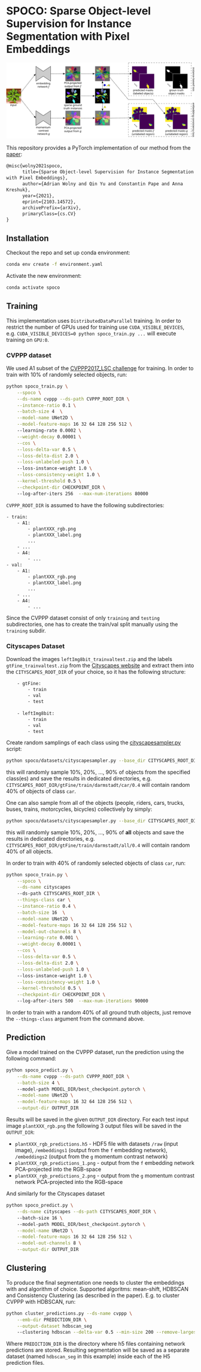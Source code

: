 # SPOCO: Sparse Object-level Supervision for Instance Segmentation with Pixel Embeddings

![alt text](./img/Figure2.svg)

This repository provides a PyTorch implementation of our method from the [paper](https://arxiv.org/abs/2103.14572):

```
@misc{wolny2021spoco,
      title={Sparse Object-level Supervision for Instance Segmentation with Pixel Embeddings}, 
      author={Adrian Wolny and Qin Yu and Constantin Pape and Anna Kreshuk},
      year={2021},
      eprint={2103.14572},
      archivePrefix={arXiv},
      primaryClass={cs.CV}
}
```

## Installation
Checkout the repo and set up conda environment:
```bash
conda env create -f environment.yaml
```

Activate the new environment:
```bash
conda activate spoco
```

## Training
This implementation uses `DistributedDataParallel` training. In order to restrict the number of GPUs used for training
use `CUDA_VISIBLE_DEVICES`, e.g. `CUDA_VISIBLE_DEVICES=0 python spoco_train.py ...` will execute training on `GPU:0`.

### CVPPP dataset 
We used A1 subset of the [CVPPP2017_LSC challenge](https://competitions.codalab.org/competitions/18405) for training. In order to train with 10% of randomly selected objects, run:
```bash
python spoco_train.py \
    --spoco \
    --ds-name cvppp --ds-path CVPPP_ROOT_DIR \
    --instance-ratio 0.1 \
    --batch-size 4  \
    --model-name UNet2D \
    --model-feature-maps 16 32 64 128 256 512 \ 
    --learning-rate 0.0002 \
    --weight-decay 0.00001 \
    --cos \
    --loss-delta-var 0.5 \
    --loss-delta-dist 2.0 \
    --loss-unlabeled-push 1.0 \ 
    --loss-instance-weight 1.0 \
    --loss-consistency-weight 1.0 \
    --kernel-threshold 0.5 \
    --checkpoint-dir CHECKPOINT_DIR \ 
    --log-after-iters 256  --max-num-iterations 80000 
```

`CVPPP_ROOT_DIR` is assumed to have the following subdirectories:
```
- train:
    - A1:
        - plantXXX_rgb.png
        - plantXXX_label.png
        ...
    - ...
    - A4:
        - ...
- val:
    - A1:
        - plantXXX_rgb.png
        - plantXXX_label.png
        ...
    - ...
    - A4:
        - ...

```
Since the CVPPP dataset consist of only `training` and `testing` subdirectories, one has to create the train/val split manually using the `training` subdir.

### Cityscapes Dataset
Download the images `leftImg8bit_trainvaltest.zip` and the labels `gtFine_trainvaltest.zip` from the [Cityscapes website](https://www.cityscapes-dataset.com/downloads)
and extract them into the `CITYSCAPES_ROOT_DIR` of your choice, so it has the following structure:
```
    - gtFine:
        - train
        - val
        - test

    - leftImg8bit:
        - train
        - val
        - test
```

Create random samplings of each class using the [cityscapesampler.py](spoco/datasets/cityscapesampler.py) script:
```bash
python spoco/datasets/cityscapesampler.py --base_dir CITYSCAPES_ROOT_DIR --class_names person rider car truck bus train motorcycle bicycle 
```
this will randomly sample 10%, 20%, ..., 90% of objects from the specified class(es) and save the results in dedicated directories,
e.g. `CITYSCAPES_ROOT_DIR/gtFine/train/darmstadt/car/0.4` will contain random 40% of objects of class `car`.

One can also sample from all of the objects (people, riders, cars, trucks, buses, trains, motorcycles, bicycles) collectively by simply:
```bash
python spoco/datasets/cityscapesampler.py --base_dir CITYSCAPES_ROOT_DIR 
```
this will randomly sample 10%, 20%, ..., 90% of **all** objects and save the results in dedicated directories,
e.g. `CITYSCAPES_ROOT_DIR/gtFine/train/darmstadt/all/0.4` will contain random 40% of all objects.

In order to train with 40% of randomly selected objects of class `car`, run:
```bash
python spoco_train.py \
    --spoco \
    --ds-name cityscapes 
    --ds-path CITYSCAPES_ROOT_DIR \
    --things-class car \
    --instance-ratio 0.4 \
    --batch-size 16  \
    --model-name UNet2D \
    --model-feature-maps 16 32 64 128 256 512 \
    --model-out-channels 8 \
    --learning-rate 0.001 \
    --weight-decay 0.00001 \
    --cos \
    --loss-delta-var 0.5 \
    --loss-delta-dist 2.0 \
    --loss-unlabeled-push 1.0 \ 
    --loss-instance-weight 1.0 \
    --loss-consistency-weight 1.0 \
    --kernel-threshold 0.5 \
    --checkpoint-dir CHECKPOINT_DIR \ 
    --log-after-iters 500  --max-num-iterations 90000 
```

In order to train with a random 40% of all ground truth objects, just remove the `--things-class` argument from the command above.

## Prediction
Give a model trained on the CVPPP dataset, run the prediction using the following command:
```bash
python spoco_predict.py \
    --ds-name cvppp --ds-path CVPPP_ROOT_DIR \
    --batch-size 4 \ 
    --model-path MODEL_DIR/best_checkpoint.pytorch \
    --model-name UNet2D \
    --model-feature-maps 16 32 64 128 256 512 \
    --output-dir OUTPUT_DIR
```
Results will be saved in the given `OUTPUT_DIR` directory. For each test input image `plantXXX_rgb.png` the following
3 output files will be saved in the `OUTPUT_DIR`:
* `plantXXX_rgb_predictions.h5` - HDF5 file with datasets `/raw` (input image), `/embeddings1` (output from the `f` embedding network), `/embeddings2` (output from the `g` momentum contrast network)
* `plantXXX_rgb_predictions_1.png` - output from the `f` embedding network PCA-projected into the RGB-space
* `plantXXX_rgb_predictions_2.png` - output from the `g` momentum contrast network PCA-projected into the RGB-space

And similarly for the Cityscapes dataset 
```bash
python spoco_predict.py \
    --ds-name cityscapes --ds-path CITYSCAPES_ROOT_DIR \ 
    --batch-size 16 \ 
    --model-path MODEL_DIR/best_checkpoint.pytorch \
    --model-name UNet2D \
    --model-feature-maps 16 32 64 128 256 512 \
    --model-out-channels 8 \
    --output-dir OUTPUT_DIR
```

## Clustering
To produce the final segmentation one needs to cluster the embeddings with and algorithm of choice. Supported
algoritms: mean-shift, HDBSCAN and Consistency Clustering (as described in the paper). E.g. to cluster CVPPP with HDBSCAN, run:
```bash
python cluster_predictions.py --ds-name cvppp \
    --emb-dir PREDICTION_DIR \
    --output-dataset hdbscan_seg
    --clustering hdbscan --delta-var 0.5 --min-size 200 --remove-largest
```

Where `PREDICTION_DIR` is the directory where h5 files containing network predictions are stored. Resulting segmentation
will be saved as a separate dataset (named `hdbscan_seg` in this example) inside each of the H5 prediction files.
